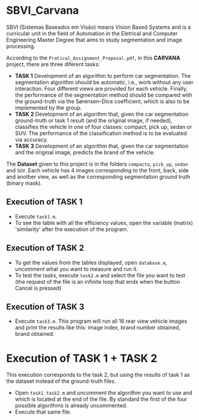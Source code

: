 # SBVI_Carvana
SBVI (Sistemas Baseados em Visão) means Vision Based Systems and is a curricular unit in the field of Automation in the Eletrical and Computer Engineering Master Degree that aims to study segmentation and image processing.

According to the `Pratical_Assignment_Proposal.pdf`, in this **CARVANA** project, there are three diferent tasks:
- **TASK 1**  Development of an algorithm to perform car segmentation. The segmentation algorithm should be automatic, i.e., work without any user interaction. Four different views are provided for each vehicle. Finally, the performance of the segmentation method should be compared with the ground-truth via the Sørensen–Dice coefficient, which is also to be implemented by the group.
- **TASK 2**  Development of an algorithm that, given the car segmentation ground-truth or task 1 result (and the original image, if needed), classifies the vehicle in one of four classes: compact, pick up, sedan or SUV. The performance of the classification method is to be evaluated via accuracy.
- **TASK 3**  Development of an algorithm that, given the car segmentation and the original image, predicts the brand of the vehicle.

The **Dataset** given to this project is in the folders `compacto`, `pick_up`, `sedan` and `SUV`.
Each vehicle has 4 images corresponding to the front, back, side and another view, as well as the corresponding segmentation ground truth (binary mask).

## Execution of TASK 1
 - Execute `task1.m`.
 - To see the table with all the efficiency values, open the variable (matrix) 'similarity' after the execution of the program.

## Execution of TASK 2
 - To get the values from the tables displayed, open `database.m`, uncomment what you want to measure and run it.
 - To test the tasks, execute `task2.m` and select the file you want to test (the request of the file is an infinite loop that ends when the button Cancel is pressed)

## Execution of TASK 3
 - Execute `task3.m`. This program will run all 16 rear view vehicle images and print the results like this: image index, brand number obtained, brand obtained.

# Execution of TASK 1 + TASK 2
This execution corresponds to the task 2, but using the results of task 1 as the dataset instead of the ground-truth files.

 - Open `task1_task2.m` and uncomment the algorithm you want to use and which is located at the end of the file. By standard the first of the four possible algorithms is already uncommented.
 - Execute that same file.
